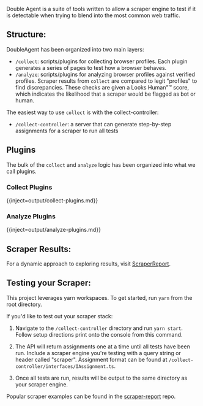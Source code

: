 Double Agent is a suite of tools written to allow a scraper engine to test if it is detectable when trying to blend into the most common web traffic.

## Structure:

DoubleAgent has been organized into two main layers:

- `/collect`: scripts/plugins for collecting browser profiles. Each plugin generates a series of pages to test how a browser behaves.
- `/analyze`: scripts/plugins for analyzing browser profiles against verified profiles. Scraper results from `collect` are compared to legit "profiles" to find discrepancies. These checks are given a Looks Human"&trade; score, which indicates the likelihood that a scraper would be flagged as bot or human.

The easiest way to use `collect` is with the collect-controller:

- `/collect-controller`: a server that can generate step-by-step assignments for a scraper to run all tests

## Plugins

The bulk of the `collect` and `analyze` logic has been organized into what we call plugins.

### Collect Plugins

{{inject=output/collect-plugins.md}}

### Analyze Plugins

{{inject=output/analyze-plugins.md}}

## Scraper Results:

For a dynamic approach to exploring results, visit [ScraperReport](https://scraper.report).

## Testing your Scraper:

This project leverages yarn workspaces. To get started, run `yarn` from the root directory.

If you'd like to test out your scraper stack:

1. Navigate to the `/collect-controller` directory and run `yarn start`. Follow setup directions print onto the console from this command.

2. The API will return assignments one at a time until all tests have been run. Include a scraper engine you're testing with
   a query string or header called "scraper". Assignment format can be found at `/collect-controller/interfaces/IAssignment.ts`.

3. Once all tests are run, results will be output to the same directory as your scraper engine.

Popular scraper examples can be found in the [scraper-report](https://github.com/ulixee/scraper-report) repo.
